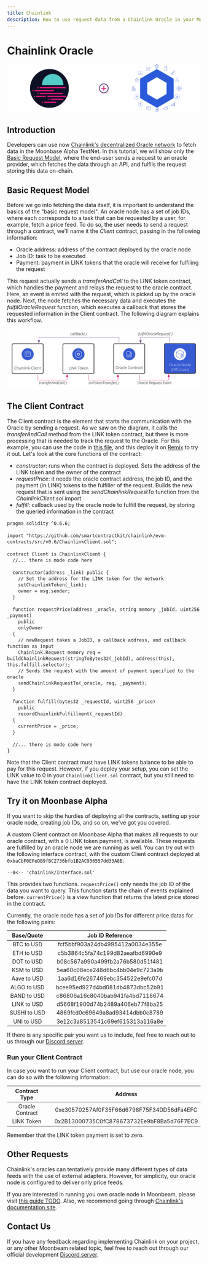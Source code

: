 ```yaml
---
title: Chainlink
description: How to use request data from a Chainlink Oracle in your Moonbeam Ethereum Dapp using smart contracts or javascript
---
```

# Chainlink Oracle

![Chainlink Moonbeam Banner](/images/chainlink/chainlink-diagram.png)

## Introduction

Developers can use now [Chainlink's decentralized Oracle network](https://chain.link/) to fetch data in the Moonbase Alpha TestNet. In this tutorial, we will show only the [Basic Request Model](https://docs.chain.link/docs/architecture-request-model), where the end-user sends a request to an oracle provider, which fetches the data through an API, and fulfils the request storing this data on-chain.

## Basic Request Model

Before we go into fetching the data itself, it is important to understand the basics of the "basic request model". An oracle node has a set of job IDs, where each corresponds to a task that can be requested by a user, for example, fetch a price feed. To do so, the user needs to send a request through a contract, we'll name it the _Client_ contract, passing in the following information:

 - Oracle address: address of the contract deployed by the oracle node
 - Job ID: task to be executed
 - Payment: payment in LINK tokens that the oracle will receive for fulfiling the request

This request actually sends a _transferAndCall_ to the LINK token contract, which handles the payment and relays the request to the oracle contract. Here, an event is emited with the request, which is picked up by the oracle node. Next, the node fetches the necessary data and executes the _fulfilOracleRequest_ function, which executes a callback that stores the requested information in the Client contract. The following diagram explains this workflow.

![Basic Request Diagram](/images/chainlink/chainlink-basicrequest.png)

## The Client Contract

The Client contract is the element that starts the communication with the Oracle by sending a request. As we saw on the diagram, it calls the _transferAndCall_ method from the LINK token contract, but there is more processing that is needed to track the request to the Oracle. For this example, you can use the code in [this file](/code-snippets/chainlink/Client.sol), and this deploy it on [Remix](/integrations/remix/) to try it out. Let's look at the core functions of the contract:

 - _constructor_: runs when the contract is deployed. Sets the address of the LINK token and the owner of the contract
 - _requestPrice_: it needs the oracle contract address, the job ID, and the payment (in LINK) tokens to the fulfiller of the request. Builds the new request that is sent using the _sendChainlinkRequestTo_ function from the _ChainlinkClient.sol_ import
 - _fulfill_: callback used by the oracle node to fulfill the request, by storing the queried information in the contract

```solidity
pragma solidity ^0.6.6;

import "https://github.com/smartcontractkit/chainlink/evm-contracts/src/v0.6/ChainlinkClient.sol";

contract Client is ChainlinkClient {
  //... there is mode code here
  
  constructor(address _link) public {
    // Set the address for the LINK token for the network
    setChainlinkToken(_link);
    owner = msg.sender;
  }

  function requestPrice(address _oracle, string memory _jobId, uint256 _payment) 
    public
    onlyOwner
  {
    // newRequest takes a JobID, a callback address, and callback function as input
    Chainlink.Request memory req = buildChainlinkRequest(stringToBytes32(_jobId), address(this), this.fulfill.selector);
    // Sends the request with the amount of payment specified to the oracle
    sendChainlinkRequestTo(_oracle, req, _payment);
  }

  function fulfill(bytes32 _requestId, uint256 _price)
    public
    recordChainlinkFulfillment(_requestId)
  {
    currentPrice = _price;
  }

  //... there is mode code here
}
```

Note that the Client contract must have LINK tokens balance to be able to pay for this request. However, if you deploy your setup, you can set the LINK value to 0 in your `ChainlinkClient.sol` contract, but you still need to have the LINK token contract deployed.

## Try it on Moonbase Alpha

If you want to skip the hurdles of deploying all the contracts, setting up your oracle node, creating job IDs, and so on, we've got you covered. 

A custom Client contract on Moonbase Alpha that makes all requests to our oracle contract, with a 0 LINK token payment, is available. These requests are fulfilled by an oracle node we are running as well. You can try out with the following interface contract, with the custom Client contract deployed at `0xbaCbF0EFeDB9fBC2736bfb1B2AC936557dd33A8B`:

```solidity
--8<-- 'chainlink/Interface.sol'
```

This provides two functions. `requestPrice()` only needs the job ID of the data you want to query. This function starts the chain of events explained before. `currentPrice()` is a view function that returns the latest price stored in the contract.

Currently, the oracle node has a set of job IDs for different price datas for the following pairs:

|  Base/Quote    |   |         Job ID Reference           |
|:--------------:|---|:----------------------------------:|
| BTC to USD     |   | fcf5bbf903a24db4995412a0034e355e   |
| ETH to USD     |   | c5b3864c5fa74c199d82aeafbd6990e9   |
| DOT to USD     |   | b08c567a990a499fb2a76b580d51f481   |
| KSM to USD     |   | 5ea60c08ece248d6bc4bb04e9c723a9b   |
| Aave to USD    |   | 1aa6d16fe267469ebc354522e9efc07d   |
| ALGO to USD    |   | bcee95ed927d4bd081db4873dbc52b91   |
| BAND to USD    |   | c86806a16c8040bab941fa4bd7118674   |
| LINK to USD    |   | d5668f1900d74b2489a406eb77f8ba25   |
| SUSHI to USD   |   | 4869fcd0c69649a8ad93414dbb0c8789   |
| UNI to USD     |   | 3e12c3a8513541c69ef615313a116a8e   |

If there is any specific pair you want us to include, feel free to reach out to us through our [Discord server](https://discord.com/invite/PfpUATX).

### Run your Client Contract

In case you want to run your Client contract, but use our oracle node, you can do so with the following information:

|  Contract Type      |   |                     Address                  |
|:-------------------:|---|:--------------------------------------------:|
| Oracle Contract     |   | 0xe30570257Af0F35F66d6798F75F34DD56dFa4EFC   |
| LINK Token          |   | 0x2B13000735C0fC878673732Ee9bF8Ba5d76F7EC9   |

Remember that the LINK token payment is set to zero.


## Other Requests

Chainlink's oracles can tentatively provide many different types of data feeds with the use of external adapters. However, for simplicity, our oracle node is configured to deliver only price feeds. 

If you are interested in running you own oracle node in Moonbeam, please visit [this guide TODO](). Also, we recommend going through [Chainlink's documentation site](https://docs.chain.link/docs).

## Contact Us
If you have any feedback regarding implementing Chainlink on your project, or any other Moonbeam related topic, feel free to reach out through our official development [Discord server](https://discord.com/invite/PfpUATX).